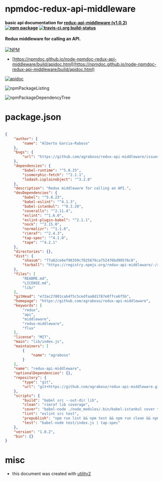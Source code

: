 # npmdoc-redux-api-middleware

#### basic api documentation for  [redux-api-middleware (v1.0.2)](https://github.com/agraboso/redux-api-middleware)  [![npm package](https://img.shields.io/npm/v/npmdoc-redux-api-middleware.svg?style=flat-square)](https://www.npmjs.org/package/npmdoc-redux-api-middleware) [![travis-ci.org build-status](https://api.travis-ci.org/npmdoc/node-npmdoc-redux-api-middleware.svg)](https://travis-ci.org/npmdoc/node-npmdoc-redux-api-middleware)

#### Redux middleware for calling an API.

[![NPM](https://nodei.co/npm/redux-api-middleware.png?downloads=true&downloadRank=true&stars=true)](https://www.npmjs.com/package/redux-api-middleware)

- [https://npmdoc.github.io/node-npmdoc-redux-api-middleware/build/apidoc.html](https://npmdoc.github.io/node-npmdoc-redux-api-middleware/build/apidoc.html)

[![apidoc](https://npmdoc.github.io/node-npmdoc-redux-api-middleware/build/screenCapture.buildCi.browser.%252Ftmp%252Fbuild%252Fapidoc.html.png)](https://npmdoc.github.io/node-npmdoc-redux-api-middleware/build/apidoc.html)

![npmPackageListing](https://npmdoc.github.io/node-npmdoc-redux-api-middleware/build/screenCapture.npmPackageListing.svg)

![npmPackageDependencyTree](https://npmdoc.github.io/node-npmdoc-redux-api-middleware/build/screenCapture.npmPackageDependencyTree.svg)



# package.json

```json

{
    "author": {
        "name": "Alberto Garcia-Raboso"
    },
    "bugs": {
        "url": "https://github.com/agraboso/redux-api-middleware/issues"
    },
    "dependencies": {
        "babel-runtime": "^5.8.25",
        "isomorphic-fetch": "^2.1.1",
        "lodash.isplainobject": "^3.2.0"
    },
    "description": "Redux middleware for calling an API.",
    "devDependencies": {
        "babel": "^5.8.23",
        "babel-eslint": "^4.1.3",
        "babel-istanbul": "^0.3.20",
        "coveralls": "^2.11.4",
        "eslint": "^1.6.0",
        "eslint-plugin-babel": "^2.1.1",
        "nock": "^2.15.0",
        "normalizr": "^1.1.0",
        "rimraf": "^2.4.3",
        "tap-spec": "^4.1.0",
        "tape": "^4.2.1"
    },
    "directories": {},
    "dist": {
        "shasum": "77a82ce6ef98359c7025679ca752470bd90576c0",
        "tarball": "https://registry.npmjs.org/redux-api-middleware/-/redux-api-middleware-1.0.2.tgz"
    },
    "files": [
        "README.md",
        "LICENSE.md",
        "lib/"
    ],
    "gitHead": "e72ac27801cab4f5c5cedfaa8d1787e0ffce6f5b",
    "homepage": "https://github.com/agraboso/redux-api-middleware",
    "keywords": [
        "redux",
        "api",
        "middleware",
        "redux-middleware",
        "flux"
    ],
    "license": "MIT",
    "main": "lib/index.js",
    "maintainers": [
        {
            "name": "agraboso"
        }
    ],
    "name": "redux-api-middleware",
    "optionalDependencies": {},
    "repository": {
        "type": "git",
        "url": "git+https://github.com/agraboso/redux-api-middleware.git"
    },
    "scripts": {
        "build": "babel src --out-dir lib",
        "clean": "rimraf lib coverage",
        "cover": "babel-node ./node_modules/.bin/babel-istanbul cover test/index.js | tap-spec",
        "lint": "eslint src test",
        "prepublish": "npm run lint && npm test && npm run clean && npm run build",
        "test": "babel-node test/index.js | tap-spec"
    },
    "version": "1.0.2",
    "bin": {}
}
```



# misc
- this document was created with [utility2](https://github.com/kaizhu256/node-utility2)
